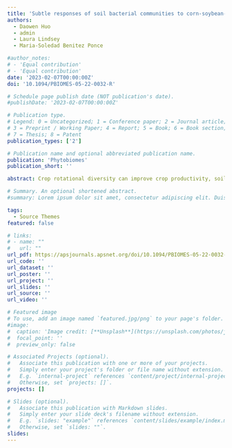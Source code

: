 ```yaml
---
title: 'Subtle responses of soil bacterial communities to corn-soybean-wheat rotation'
authors:
  - Daowen Huo
  - admin
  - Laura Lindsey
  - Maria-Soledad Benitez Ponce

#author_notes:
# - 'Equal contribution'
# - 'Equal contribution'
date: '2023-02-07T00:00:00Z'
doi: '10.1094/PBIOMES-05-22-0032-R'

# Schedule page publish date (NOT publication's date).
#publishDate: '2023-02-07T00:00:00Z'

# Publication type.
# Legend: 0 = Uncategorized; 1 = Conference paper; 2 = Journal article;
# 3 = Preprint / Working Paper; 4 = Report; 5 = Book; 6 = Book section;
# 7 = Thesis; 8 = Patent
publication_types: ['2']

# Publication name and optional abbreviated publication name.
publication: 'Phytobiomes'
publication_short: ''

abstract: Crop rotational diversity can improve crop productivity, soil health, and boost soil microbial diversity. This research hypothesized that a three-year rotation of corn-soybean-wheat (CSW), compared to a two-year corn-soybean (CS) rotation, would result in a more diverse and more complex soil bacterial community, together with a greater abundance of beneficial bacteria. This was evaluated in a replicated experiment established in 2013 at two locations in Ohio (USA). The soil bacterial communities under soybean were compared between CS and CSW, at both studied sites, in 2018 and 2019, through 16S rDNA amplicon metabarcoding. Experimental site was the main driver of bacterial richness and evenness. Significant effects on bacterial community composition were observed in response to the interaction between site, rotational sequence, and year of study. Eight bacterial ASVs were identified within all CSW treatments and were not present in CS. Several taxa were differentially abundant between rotation treatments, including the genera Ralstonia being more abundant in CS. Co-occurrence networks, including hub taxa, were generally different between rotation treatments and year, with more structure observed in CSW networks for one of the studies sites. Few bacterial genera were consistently identified as hubs across all networks, including an unidentified Acidobacteriales, while other hubs were unique for CSW networks, including members of the family Gemmatimonadaceae. Finally, the composition of the bacterial communities at the northwestern site positively correlated with plant biomass and active carbon, whereas more recalcitrant pools (total C and organic water) correlated with the bacterial communities at the western site.

# Summary. An optional shortened abstract.
#summary: Lorem ipsum dolor sit amet, consectetur adipiscing elit. Duis posuere tellus ac convallis placerat. Proin tincidunt magna sed ex sollicitudin condimentum.

tags:
  - Source Themes
featured: false

# links:
# - name: ""
#   url: ""
url_pdf: https://apsjournals.apsnet.org/doi/10.1094/PBIOMES-05-22-0032-R
url_code: ''
url_dataset: ''
url_poster: ''
url_project: ''
url_slides: ''
url_source: ''
url_video: ''

# Featured image
# To use, add an image named `featured.jpg/png` to your page's folder.
#image:
#  caption: 'Image credit: [**Unsplash**](https://unsplash.com/photos/jdD8gXaTZsc)'
#  focal_point: ''
#  preview_only: false

# Associated Projects (optional).
#   Associate this publication with one or more of your projects.
#   Simply enter your project's folder or file name without extension.
#   E.g. `internal-project` references `content/project/internal-project/index.md`.
#   Otherwise, set `projects: []`.
projects: []

# Slides (optional).
#   Associate this publication with Markdown slides.
#   Simply enter your slide deck's filename without extension.
#   E.g. `slides: "example"` references `content/slides/example/index.md`.
#   Otherwise, set `slides: ""`.
slides:
---
```

